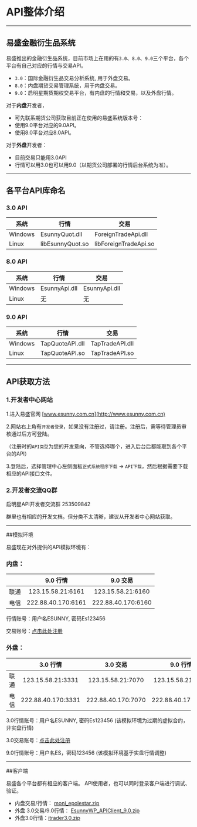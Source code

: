 # API整体介绍

-----


## 易盛金融衍生品系统

易盛推出的金融衍生品系统，目前市场上在用的有`3.0`、`8.0`、`9.0`三个平台，各个平台有自己对应的行情与交易API。

- `3.0`：国际金融衍生品交易分析系统, 用于外盘交易。
- `8.0`：内盘期货交易管理系统，用于内盘交易。
- `9.0`：启明星期货期权交易平台，有内盘的行情和交易，以及外盘行情。

对于**内盘**开发者，
- 可先联系期货公司获取目前正在使用的易盛系统版本号：
 - 使用9.0平台对应的9.0API。
 - 使用8.0平台对应8.0API。

对于**外盘**开发者：
- 目前交易只能用3.0API
- 行情可以用3.0也可以用9.0（以期货公司部署的行情后台系统为准）。

-----

## 各平台API库命名

### 3.0 API
|系统|行情|交易|
|--|--|--|
|Windows|EsunnyQuot.dll|ForeignTradeApi.dll|
|Linux|libEsunnyQuot.so|libForeignTradeApi.so|

### 8.0 API
|系统|行情|交易|
|--|--|--|
|Windows|EsunnyApi.dll|EsunnyApi.dll|
|Linux|无|无|

### 9.0 API
|系统|行情|交易|
|--|--|--|
|Windows|TapQuoteAPI.dll|TapTradeAPI.dll|
|Linux|TapQuoteAPI.so|TapTradeAPI.so|


------

## API获取方法
### 1.开发者中心网站
1.进入易盛官网 [www.esunny.com.cn](http://www.esunny.com.cn)

2.网站右上角有`开发者登录`，如果没有注册过，请注册。注册后，需等待管理员审核通过后方可登陆。

（注册时的`API类型`为您的开发意向，不管选择哪个，进入后台后都能取到各个平台的API）


3.登陆后，选择管理中心左侧面板`正式系统程序下载` -> `API下载`，然后根据需要下载相应的API接口文件。


### 2.开发者交流QQ群
启明星API开发者交流群 253509842

群里也有相应的开发文档。但分类不太清晰，建议从开发者中心网站获取。



------

##模拟环境

易盛现在对外提供的API模拟环境有：

### **内盘**：

||9.0 行情|9.0 交易|
|--|:--:|:--:|
|联通|123.15.58.21:6161|123.15.58.21:6160|
|电信|222.88.40.170:6161|222.88.40.170:6160|

行情账号：用户名ESUNNY, 密码Es123456

交易账号：[点击此处注册](http://www.esunny.com.cn/index.php?m=content&c=index&a=lists&catid=49)

### **外盘**：

||3.0 行情|3.0 交易|9.0 行情|
|--|:--:|:--:|:--:|
|联通|123.15.58.21:3331|123.15.58.21:7070|123.15.58.21:7171|
|电信|222.88.40.170:3331|222.88.40.170:7070|222.88.40.170:7171|

3.0行情账号：用户名ESUNNY, 密码Es123456 (该模拟环境为过期的虚拟合约，非实盘行情)

3.0交易账号：[点击此处注册](http://www.esunny.com.cn/index.php?m=content&c=index&a=lists&catid=50)

9.0行情账号：用户名ES，密码123456 (该模拟环境基于实盘行情调整)


----

##客户端

易盛各个平台都有相应的客户端。
API使用者，也可以同时登录客户端进行调试、验证。

- 内盘交易/行情： [moni_epolestar.zip](http://www.esunny.com.cn/uploadfile/software/EsunnyTap9/moni_epolestar.zip )
- 外盘 3.0交易/9.0行情： [EsunnyWP_APIClient_9.0.zip](http://www.esunny.com.cn/uploadfile/software/EsunnyWP_APIClient_9.0.zip)
- 外盘3.0行情：[itrader3.0.zip](http://www.esunny.com.cn/uploadfile/software/itrader3.0.zip)



